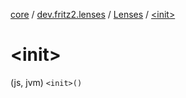 [core](../../index.md) / [dev.fritz2.lenses](../index.md) / [Lenses](index.md) / [&lt;init&gt;](./-init-.md)

# &lt;init&gt;

(js, jvm) `<init>()`